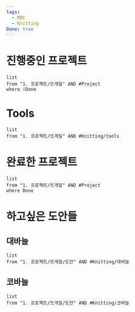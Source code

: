 ```yaml
---
tags:
  - MOC
  - Knitting
Done: true
---
```

# 진행중인 프로젝트
```dataview
list
from "1. 프로젝트/뜨개질" AND #Project
where !Done
```
# Tools
```dataview
list
from "1. 프로젝트/뜨개질" AND #Knitting/tools
```
# 완료한 프로젝트
```dataview
list
from "1. 프로젝트/뜨개질" AND #Project
where Done
```
# 하고싶은 도안들
## 대바늘
```dataview
list
from "1. 프로젝트/뜨개질/도안" AND #Knitting/대바늘
```
## 코바늘
```dataview
list
from "1. 프로젝트/뜨개질/도안" AND #Knitting/코바늘
```
